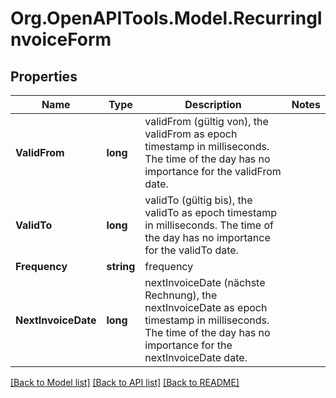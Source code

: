 
# Org.OpenAPITools.Model.RecurringInvoiceForm

## Properties

Name | Type | Description | Notes
------------ | ------------- | ------------- | -------------
**ValidFrom** | **long** | validFrom (gültig von), the validFrom as epoch timestamp in milliseconds. The time of the day has no importance for the validFrom date. | 
**ValidTo** | **long** | validTo (gültig bis), the validTo as epoch timestamp in milliseconds. The time of the day has no importance for the validTo date.  | 
**Frequency** | **string** | frequency | 
**NextInvoiceDate** | **long** | nextInvoiceDate (nächste Rechnung), the nextInvoiceDate as epoch timestamp in milliseconds. The time of the day has no importance for the nextInvoiceDate date. | 

[[Back to Model list]](../README.md#documentation-for-models)
[[Back to API list]](../README.md#documentation-for-api-endpoints)
[[Back to README]](../README.md)

